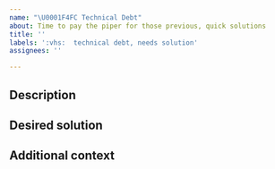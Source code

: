 ```yaml
---
name: "\U0001F4FC Technical Debt"
about: Time to pay the piper for those previous, quick solutions
title: ''
labels: ':vhs:  technical debt, needs solution'
assignees: ''

---
```


## Description


## Desired solution


## Additional context
